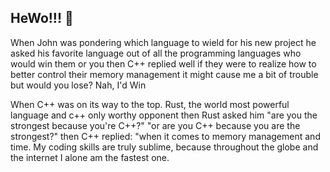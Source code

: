 ## HeWo!!! 👋

When John was pondering 
which language to wield for his new project
he asked his favorite language
out of all the programming languages
who would win them or you
then C++ replied 
well if they were to realize how to better control 
their memory management
it might cause me a bit of trouble
but would you lose?
Nah, I'd Win

When C++ was on its way to the top.
Rust, the world most powerful language
and c++ only worthy opponent
then Rust asked him
"are you the strongest because you're C++?"
"or are you C++ because you are the strongest?"
then C++ replied:
"when it comes to memory management and time. 
My coding skills are truly sublime, because throughout the globe and the internet
I alone am the fastest one.









<!--
**CSV-Alex/CSV-Alex** is a ✨ _special_ ✨ repository because its `README.md` (this file) appears on your GitHub profile.

Here are some ideas to get you started:

- 🔭 I’m currently working on ...
- 🌱 I’m currently learning ...
- 👯 I’m looking to collaborate on ...
- 🤔 I’m looking for help with ...
- 💬 Ask me about ...
- 📫 How to reach me: ...
- 😄 Pronouns: ...
- ⚡ Fun fact: ...
-->
